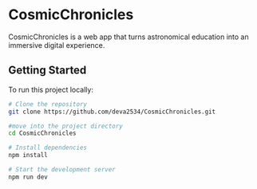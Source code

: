 # CosmicChronicles 

CosmicChronicles is a web app that turns astronomical education into an immersive digital experience.

## Getting Started

To run this project locally:

```bash
# Clone the repository
git clone https://github.com/deva2534/CosmicChronicles.git

#move into the project directory
cd CosmicChronicles

# Install dependencies
npm install

# Start the development server
npm run dev
